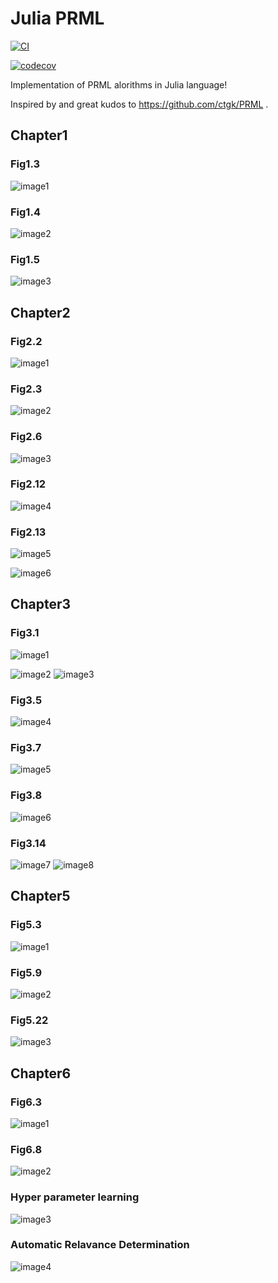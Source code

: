 # Julia PRML

[![CI](https://github.com/soblin/prml-julia/actions/workflows/ci.yml/badge.svg)](https://github.com/soblin/prml-julia/actions/workflows/ci.yml)

[![codecov](https://codecov.io/gh/soblin/prml-julia/branch/tests/graph/badge.svg?token=PQJJR658H3)](https://codecov.io/gh/soblin/prml-julia)

Implementation of PRML alorithms in Julia language!

Inspired by and great kudos to https://github.com/ctgk/PRML .

## Chapter1

### Fig1.3
![image1](https://github.com/soblin/prml-julia/blob/master/notebook/images/ch1/image1.png)

### Fig1.4
![image2](https://github.com/soblin/prml-julia/blob/master/notebook/images/ch1/image2.png)

### Fig1.5

![image3](https://github.com/soblin/prml-julia/blob/master/notebook/images/ch1/image3.png)

## Chapter2

### Fig2.2

![image1](https://github.com/soblin/prml-julia/blob/master/notebook/images/ch2/image1.png)

### Fig2.3
![image2](https://github.com/soblin/prml-julia/blob/master/notebook/images/ch2/image2.png)

### Fig2.6

![image3](https://github.com/soblin/prml-julia/blob/master/notebook/images/ch2/image3.png)

### Fig2.12

![image4](https://github.com/soblin/prml-julia/blob/master/notebook/images/ch2/image4.png)

### Fig2.13

![image5](https://github.com/soblin/prml-julia/blob/master/notebook/images/ch2/image5.png)


![image6](https://github.com/soblin/prml-julia/blob/master/notebook/images/ch2/image6.png)

## Chapter3

### Fig3.1

![image1](https://github.com/soblin/prml-julia/blob/master/notebook/images/ch3/image1.png)


![image2](https://github.com/soblin/prml-julia/blob/master/notebook/images/ch3/image2.png)
![image3](https://github.com/soblin/prml-julia/blob/master/notebook/images/ch3/image3.png)

### Fig3.5

![image4](https://github.com/soblin/prml-julia/blob/master/notebook/images/ch3/image4.png)

### Fig3.7

![image5](https://github.com/soblin/prml-julia/blob/master/notebook/images/ch3/image5.png)

### Fig3.8

![image6](https://github.com/soblin/prml-julia/blob/master/notebook/images/ch3/image6.png)

### Fig3.14

![image7](https://github.com/soblin/prml-julia/blob/master/notebook/images/ch3/image7.png)
![image8](https://github.com/soblin/prml-julia/blob/master/notebook/images/ch3/image8.png)

## Chapter5

### Fig5.3

![image1](https://github.com/soblin/prml-julia/blob/master/notebook/images/ch5/image1.png)

### Fig5.9
![image2](https://github.com/soblin/prml-julia/blob/master/notebook/images/ch5/image2.png)

### Fig5.22

![image3](https://github.com/soblin/prml-julia/blob/master/notebook/images/ch5/image3.png)

## Chapter6

### Fig6.3

![image1](https://github.com/soblin/prml-julia/blob/master/notebook/images/ch6/image1.png)

### Fig6.8

![image2](https://github.com/soblin/prml-julia/blob/master/notebook/images/ch6/image2.png)


### Hyper parameter learning
![image3](https://github.com/soblin/prml-julia/blob/master/notebook/images/ch6/image3.png)

### Automatic Relavance Determination

![image4](https://github.com/soblin/prml-julia/blob/master/notebook/images/ch6/image4.png)
